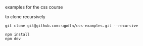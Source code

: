 examples for the css course

to clone recursively

```
git clone git@github.com:sqpdln/css-examples.git --recursive
```

```
npm install
npm dev
```
